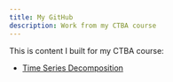 ```yaml
---
title: My GitHub
description: Work from my CTBA course
---
```


This is content I built for my CTBA course:

- [Time Series Decomposition](/timeseries/index.md)
